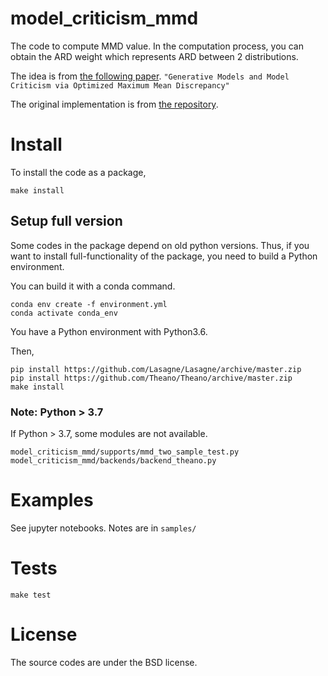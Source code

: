 # model_criticism_mmd

The code to compute MMD value.
In the computation process, you can obtain the ARD weight which represents ARD between 2 distributions. 

The idea is from [the following paper](https://arxiv.org/abs/1611.04488).
`"Generative Models and Model Criticism via Optimized Maximum Mean Discrepancy"`

The original implementation is from [the repository](https://github.com/djsutherland/opt-mmd).

# Install

To install the code as a package,

```
make install
```

## Setup full version

Some codes in the package depend on old python versions. Thus, if you want to install full-functionality of the package,
you need to build a Python environment.

You can build it with a conda command.

```
conda env create -f environment.yml
conda activate conda_env
```

You have a Python environment with Python3.6.

Then,

```
pip install https://github.com/Lasagne/Lasagne/archive/master.zip
pip install https://github.com/Theano/Theano/archive/master.zip
make install
```


### Note: Python > 3.7

If Python > 3.7, some modules are not available.

```
model_criticism_mmd/supports/mmd_two_sample_test.py
model_criticism_mmd/backends/backend_theano.py
```

# Examples

See jupyter notebooks. Notes are in `samples/`

# Tests

```
make test
```

# License

The source codes are under the BSD license.

